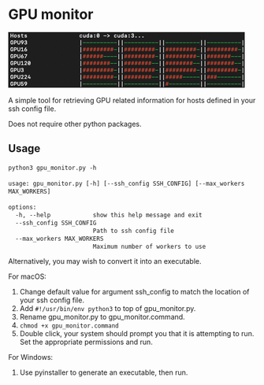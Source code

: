 # GPU monitor

![](assets/sample.png)

A simple tool for retrieving GPU related information for hosts defined in your ssh config file.

Does not require other python packages.

## Usage
```
python3 gpu_monitor.py -h

usage: gpu_monitor.py [-h] [--ssh_config SSH_CONFIG] [--max_workers MAX_WORKERS]

options:
  -h, --help            show this help message and exit
  --ssh_config SSH_CONFIG
                        Path to ssh config file
  --max_workers MAX_WORKERS
                        Maximum number of workers to use
```

Alternatively, you may wish to convert it into an executable.

For macOS:
1. Change default value for argument ssh_config to match the location of your ssh config file.
2. Add ```#!/usr/bin/env python3``` to top of gpu_monitor.py.
3. Rename gpu_monitor.py to gpu_monitor.command.
4. ```chmod +x gpu_monitor.command```
5. Double click, your system should prompt you that it is attempting to run. Set the appropriate permissions and run.

For Windows:
1. Use pyinstaller to generate an executable, then run.

